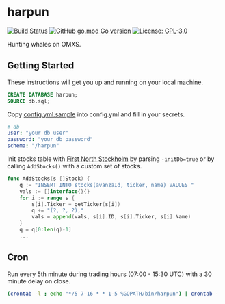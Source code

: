 # harpun
[![Build Status](https://travis-ci.com/80-am/harpun.svg?branch=master&status=started)](https://travis-ci.com/80-am/harpun)
[![GitHub go.mod Go version](https://img.shields.io/github/go-mod/go-version/80-am/harpun)](https://golang.org/)
[![License: GPL-3.0](https://img.shields.io/github/license/80-am/harpun)](https://opensource.org/licenses/GPL-3.0)

Hunting whales on OMXS.

## Getting Started
These instructions will get you up and running on your local machine.

```sql
CREATE DATABASE harpun;
SOURCE db.sql;
```

Copy [config.yml.sample](config.yml.sample) into config.yml and fill in your secrets.

```yml
# db
user: "your db user"
password: "your db password"
schema: "/harpun"
```

Init stocks table with [First North Stockholm](http://www.nasdaqomxnordic.com/shares/listed-companies/first-north) by parsing `-initDb=true` or by calling `AddStocks()` with a custom set of stocks.
```go
func AddStocks(s []Stock) {
	q := "INSERT INTO stocks(avanzaId, ticker, name) VALUES "
	vals := []interface{}{}
	for i := range s {
		s[i].Ticker = getTicker(s[i])
		q += "(?, ?, ?),"
		vals = append(vals, s[i].ID, s[i].Ticker, s[i].Name)
	}
    q = q[0:len(q)-1]
    ...
```

## Cron
Run every 5th minute during trading hours (07:00 - 15:30 UTC) with a 30 minute delay on close.

```bash
(crontab -l ; echo "*/5 7-16 * * 1-5 %GOPATH/bin/harpun") | crontab -
```